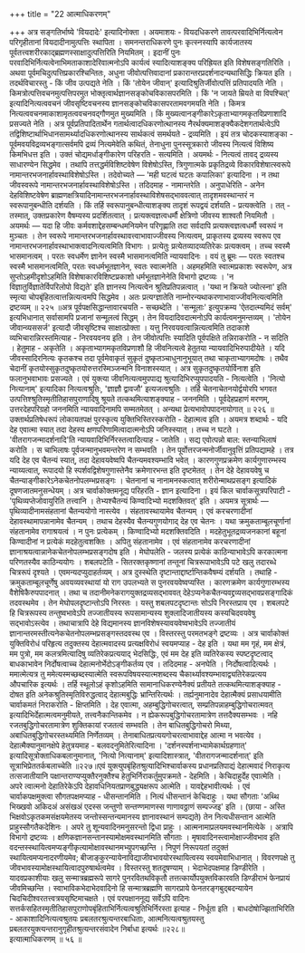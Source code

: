 +++
title = "22 आत्माधिकरणम्"

+++
अत्र सङ्गतिर्भाष्ये 'वियदादेः' इत्यादिनोक्ता । अयमाशयः - वियदधिकरणे तावत्परवादिभिर्नित्यत्वेन परिगृहीतानां वियदादीनामुत्पत्तिः स्थापिता । समनन्तराधिकरणे पुनः कृत्स्नस्यापि कार्यजातस्य पूर्वतत्त्वशरीरकाद्ब्रह्मणस्साक्षादुत्पत्तिरिति नियमितम् । इदानीं पुनः परवादिभिर्नित्यत्वेनाभिमताकाशादेरिवात्मनोऽपि कार्यत्वं स्यादित्याशङ्क्य परिह्रियत इति विशेषसङ्गतिरिति । अथवा पूर्वमचिदुत्पत्तिप्रकारश्चिन्तितः, अधुना जीवोत्पत्तिवादानां प्रकारान्तरप्रदर्शनादन्यथासिद्धिः क्रियत इति । तदर्थविचारस्तु - किं जीव उत्पद्यते नेति । किं 'तोयेन जीवान्' इत्यादिश्रुतिर्जीवोत्पत्तिं प्रतिपादयति नेति । किमत्रोत्पत्तिवचनमुत्पत्तिपरमुत भोक्तृत्वार्थज्ञानसङ्कोचविकासपरमिति । किं 'न जायते म्रियते वा विपश्चित्' इत्यादिनित्यत्ववचनं जीवसृष्टिवचनस्य ज्ञानसङ्कोचविकासपरतामवगमयति नेति । किमत्र नित्यत्ववचनमाकाशामृतत्ववचनवद्गौणमुत मुख्यमिति । किं मुख्यत्वानङ्गीकारेऽकृताभ्यागमकृतविप्रणाशादि प्रसज्यते नेति । अत्र पूर्वप्रतिपादितार्थेन गतार्थत्वादधिकरणोत्थानस्य नैरर्थक्यमाशङ्क्यैकदेशगतार्थत्वेऽपि तद्विशिष्टार्थाभिधानसामर्थ्यादधिकरणोत्थानस्य सार्थकत्वं समर्थयते - द्रव्यमिति । इयं तत्र चोदकस्याशङ्का - पूर्वमवयविद्रव्यभङ्गात्सर्वमपि द्रव्यं नित्यमेवेति कथितं, तेनाधुना पुनस्सूत्रकारो जीवस्य नित्यत्वं विशिष्य किमभिधत्त इति । उक्तं चोद्यमर्धाङ्गीकारेण परिहरति - सत्यमिति । अयमर्थः - नित्यत्वं तावद् द्रव्यस्य साधारण्येन सिद्धमेव । तथापि तत्तद्धर्मविशिष्टवेषेण विशेषोऽस्ति, त्रिगुणात्मके प्रकृतिद्रव्ये विकारविशेषात्स्वरूपे नामान्तरभजनार्हावस्थाविशेषोऽस्ति । तदेवोच्यते — 'मही घटत्वं घटतः कपालिका' इत्यादिना । न तथा जीवस्वरूपे नामान्तरभजनार्हावस्थाविशेषोऽस्ति । तदिदमाह - नामान्तरेति । अनुपाधेरिति - अनेन देहविशिष्टवेषेण ब्राह्मणक्षत्रियादिनामान्तरभजनार्हावस्थाविशेषसद्भाववत्वात् तादृशमवस्थान्तरं न स्वरूपानुबन्धीति दर्शयति । किं तर्हि स्वरूपानुबन्धीत्याशङ्क्य तादृशं रूपद्वयं दर्शयति - प्रत्यक्त्वेति । तत् - तस्मात्, उक्तप्रकारेण वैषम्यस्य प्रदर्शितत्वात् । प्रत्यक्त्वज्ञत्वधर्मौ क्षेत्रिणो जीवस्य शाश्वतौ नियमितौ । अयमर्थः — यदा हि जीवः कर्मवशाद्देहसम्बन्धमनियमेन परिगृह्णाति तदा सर्वदापि प्रत्यक्त्वज्ञत्वधर्मौ स्वरूपं न मुञ्चतः । तेन स्वरूपे नामान्तरभजनार्हावस्थावत्त्वाभावाज्जीवस्य नित्यत्वम्, प्राकृतस्य द्रव्यस्य स्वरूप एव नामान्तरभजनार्हावस्थाभाक्त्वादनित्यत्वमिति विभागः । प्रत्येतुः प्रत्येतव्यादव्यतिरेकः प्रत्यक्त्वम् । तच्च स्वस्मै भासमानत्वम् । परतः स्वधर्मेण ज्ञानेन स्वस्मै भासमानत्वमिति न्यायवादिनः । वयं तु ब्रूमः — परतः स्वतश्च स्वस्मै भासमानत्वमिति, परतः स्वधर्मभूतज्ञानेन, स्वतः स्वात्मनेति । अहमहमिति स्वात्मप्रकाशः स्वरूपेण, अत्र सुप्तोऽहमीदृशोऽहमिति विशेषाकारविशिष्टप्रकाशो धर्मभूतज्ञानेनेति विभागो द्रष्टव्यः । 'न विज्ञातुर्विज्ञातेर्विपरिलोपो विद्यते' इति ज्ञानस्य नित्यत्वेन श्रुतिप्रतिपन्नत्वात् । 'यथा न क्रियते ज्योत्स्ना' इति स्मृत्या चोपबृंहितत्वात्तन्नित्यत्वमपि सिद्धमेव । अतः प्रत्यग्ज्ञातेति नाम्नोरन्यथाकरणाभावाज्जीवनित्यत्वमिति द्रष्टव्यम् ॥ २२५ ॥अत्र पूर्वपक्षसिद्धान्तावारचयति - सच्छब्देति । 'सन्मूलाः' इत्युपक्रम्य 'ऐतदात्म्यमिदं सर्वम्' इत्यभिधानात् सर्वासामपि प्रजानां सन्मूलत्वं सिद्धम् । तेन वियदादिवदात्मनोऽपि कार्यत्वमनुमन्तव्यम् । 'तोयेन जीवान्व्यससर्ज' इत्यादौ जीवसृष्टिश्च साक्षात्प्रोक्ता । यत्तु निरवयवत्वान्नित्यत्वमिति तदाकाशे व्यभिचारान्निरस्तमित्याह - निरवयवनय इति । तेन जीवोत्पत्तिः स्यादिति पूर्वपक्षिते तन्निराकरोति - न सदिति । हेतुमाह - अकृतेति । अकृताभ्यागमकृतविप्रणाशौ हि जीवनित्यत्वे हेतुतया न्यायवादिभिरुपादीयेते । यदि जीवस्सादिरनित्यः कृतकश्च तदा पूर्वमेवाकृतं सुकृतं दुष्कृतञ्चाधुनानुभूयात् तथा चाकृताभ्यागमदोषः । तथैव चेदानीं कृतयोस्सुकृतदुष्कृतयोरुत्तरस्मिञ्जन्मनि विनाशस्स्यात् । अत्र सुकृतदुष्कृतयोर्विनाश इति फलानुभवाभावः प्रसज्यते । एवं युक्त्या जीवनित्यत्वमुपपाद्य श्रुत्यादिभिरप्युपपादयति - नित्यत्वेति । 'नित्यो नित्यानाम्' इत्यादिका नित्यत्वश्रुतिः, 'ज्ञाज्ञौ द्वावजौ' इत्यजत्वश्रुतिः । तर्हि चेतनाचेतनयोर्द्वयोरपि भगवत उत्पत्तिश्श्रुतिस्मृतीतिहासपुराणादिषु श्रूयते तत्कथमित्याशङ्क्याह - जननमिति । पूर्वदेहप्रहाणं मरणम्, उत्तरदेहपरिग्रहो जननमिति न्यायवादिनामपि सम्मतमेतत् । अन्यथा प्रेत्यभावोपपादनायोगात् ॥ २२६ ॥उक्तार्थप्रतिषेधरूपं लोकायतपक्षं पुरस्कृत्य युक्तिभिस्तिरस्करोति - देहात्मत्व इति । अयमत्र शब्दार्थः - यदि देह एवात्मा स्यात् तदा देहस्य क्षणपरिणामित्वादात्मनोऽपि जनिस्स्यात् । तच्च न घटते । 'वीतरागजन्मादर्शनादि'ति न्यायवादिभिर्निरस्तत्वादित्याह - जातेति । सद्य एवोत्पन्नो बाल: स्तन्याभिलाषं करोति । स चाभिलाषः पूर्वजन्मानुभवमन्तरेण न सम्भवति । तेन पूर्वोत्तरजन्मनोर्जीवानुवृत्तिं प्रतिपद्यामहे । तत्र यदि देह एव चैतन्यं स्यात्, तदा देहावयवेष्वपि चैतन्यमवश्यम्भावि भवेत् । कारणगुणप्रक्रमेण कार्यगुणारम्भस्य न्याय्यत्वात्, रूपादयो हि स्पर्शवद्विशेषगुणास्तेनैव क्रमेणारभन्त इति दृष्टमेतत् । तेन देहे देहावयवेषु च चैतन्याङ्गीकारेऽनेकचेतनोपलम्भप्रसङ्गः । चेतनानां च नानामनस्कत्वात् शरीरोन्माथप्रसङ्ग इत्यादिकं दूषणजातमनुसन्धेयम् । अत्र चार्वाकोक्तमनूद्य परिहरति - ज्ञान इत्यादिना । इयं किल चार्वाकसूत्रपरिपाटी - 'पृथिव्यप्तेजोवायुरिति तत्त्वानि । तेभ्यश्चैतन्यं किण्वादिभ्यो मदशक्तिवत्' इति । अयमत्र सूत्रार्थः — पृथिव्यादीनामसंहतानां चैतन्ययोगो नास्त्येव । संहतावस्थायामेव चैतन्यम् । एवं करचरणादीनां देहावस्थामापन्नानामेव चैतन्यम् । तथाच देहस्यैव चैतन्यगुणयोगाद् देह एव चेतनः । यथा क्रमुकताम्बूलचूर्णानां संहतानामेव रागाश्रयत्वं । न पुनः प्रत्येकम् । किण्वादिभ्यो मदशक्तिवदिति । मदहेतुभूतद्रव्यजनकानां बहूनां किण्वादीनां न प्रत्येकं मदहेतुत्वशक्तिः । अपितु संहतानामेव । एवं संहतानामेव करचरणादीनां ज्ञानाश्रयत्वान्नानेकचेतनोपलम्भप्रसङ्गदोष इति । मेघोपलेति - जलस्य प्रत्येकं काठिन्याभावेऽपि करकात्मना परिणतस्यैव काठिन्ययोगः । शबलपटेति - सितरक्तकृष्णानां तन्तूनां चित्ररूपाभावेऽपि पटे खलु तदारब्धे चित्ररूपं दृश्यते । एवमन्यदप्युदाहर्तव्यम् । अत्र दुस्स्थेति दृष्टान्ताद्दार्ष्टान्तिकवैषम्यं दर्शयति । तथाहि - क्रमुकताम्बूलचूर्णेषु अवयव्यवस्थायां यो राग उपलभ्यते स पुनरवयवेष्वप्यस्ति । कारणक्रमेण कार्यगुणारम्भस्य वैशेषिकैरुपपादनात् । तथा च तदानीमनेकरागयुक्तद्रव्यसद्भाववत् देहेऽप्यनेकचैतन्यवद्द्रव्यसद्भावप्रसङ्गादिकं तदवस्थमेव । तेन मेघोपलदृष्टान्तोऽपि निरस्तः । यस्तु शबलपटदृष्टान्तः सोऽपि निरस्तप्राय एव । शबलपटे हि चित्ररूपस्य तन्तुष्वभावेऽपि तज्जातीयस्य रूपसामान्यस्य शुक्लादिजातीयस्य कस्यचिदवयवेषु सद्भावोऽस्त्येव । तथाचात्रापि देहे विद्यमानस्य ज्ञानविशेषस्यावयवेष्वभावेऽपि तज्जातीयं ज्ञानान्तरमस्तीत्यनेकचेतनोपलम्भप्रसङ्गस्तदवस्थ एव । विस्तरस्तु परमतभङ्गे द्रष्टव्यः । अत्र चार्वाकोक्तं युक्तिविरोधं परिहृत्य तदुक्तस्य देहात्मवादस्य प्रत्यक्षविरोधं स्वयमप्याह - देह इति । यथा मम गृहं, मम क्षेत्रं, मम पुत्रो, मम कलत्रमित्यादिषु व्यतिरेकप्रत्ययाद् भेदसिद्धिः, एवं मम देह इति व्यतिरेकस्य स्पष्टदृष्टत्वाद् बाधकाभावेन निर्दोषत्वाच्च देहात्मनोर्भेदोऽङ्गीकर्तव्य एव । तदिदमाह - अनघेति । निर्दोषत्वादित्यर्थः । ममात्मेत्यत्र तु ममेत्यस्मच्छब्दस्यात्मेति स्वरूपविषयस्यात्मशब्दस्य चैकार्थ्यावश्यम्भावाद्व्यतिरेकप्रत्यय औपचारिक इत्यर्थः । तर्हि स्थूलोऽहं कृशोऽहमिति सामानाधिकरण्येनैक्यं प्रतीयते तत्कथमित्याशङ्क्याह - दोषत इति अनेकश्रुतिस्मृतिविरुद्धत्वाद् देहात्मबुद्धिः भ्रान्तिरित्यर्थः । तर्ह्यनुमानादेव देहात्मैक्यं प्रसाधयामीति चार्वाकमतं निराकरोति - क्षिप्तमिति । देह एवात्मा, अहम्बुद्धिगोचरत्वात्, सम्प्रतिपन्नाहम्बुद्धिगोचरात्मवत् इत्यादिभिर्देहात्मत्वमनुमीयते, तत्त्वनैकान्तिकमेव । न ह्येकरूपबुद्धिगोचरतामात्रेण तत्तदैक्यसम्भवः । नहि रजतबुद्धिगोचरतामात्रेण शुक्तिकायां रजतत्वं सम्भवति । तेन बाधितबुद्धिगोचरो मिथ्या, अबाधितबुद्धिगोचरस्तथ्यमिति निर्णेतव्यम् । तेनाबाधितप्रत्ययगोचरत्वाभावाद्देह आत्मा न भवत्येव । देहात्मैक्यानुमानक्षेपे हेतुत्रयमाह - बलवदनुमितेरित्यादिना । 'दर्शनस्पर्शनाभ्यामेकार्थग्रहणात्' इत्यादिसूत्रोक्ताधिकबलानुमानात्, 'नित्यो नित्यानाम्' इत्यादिशास्त्रात्, 'वीतरागजन्मादर्शनात्' इति सूत्राभिप्रेततर्कबलाच्चेति ॥२२७॥एवं युक्त्युपबृंहितश्रुत्यादिभिश्चार्वाकस्य प्रधानप्रतिपाद्यं देहात्मवादं निराकृत्य तत्सजातीयानि पक्षान्तराण्यप्युक्तैरनुक्तैश्च हेतुभिर्निराकर्तुमुपक्रमते - देहमिति । केचिदाहुर्देह एवात्मेति । अपरे त्वात्मनो देहातिरेकेऽपि देहावधिनियतप्राणबुद्ध्यक्षरूप आत्मेति । यावद्देहभावीत्यर्थः । एवं चार्वाकपक्षमुक्त्वा सौगतपक्षमप्याह - धीसन्तानमिति । नित्यं धीसन्तानं केचिदाहुः । यथा सौगताः 'अथ्थि भिख्खवो अकिदअं असंखअं एदस्स जन्तुणो सन्तण्णमाणस्स णाणावठ्ठाणं सम्पज्जइ' इति । (छाया - अस्ति भिक्षवोऽकृतकमसंक्षयमेतस्य जन्तोस्सन्तन्यमानस्य ज्ञानावस्थानं सम्पद्यते) तेन नित्यधीसन्तान आत्मेति प्राहुस्सौगतैकदेशिनः । अपरे तु शून्यवादिनमनुसरन्तो द्विधा प्राहुः । आत्मनामाप्रलयमवस्थानमित्येके । अत्रापि विभागो द्रष्टव्यः । क्षणिकज्ञानसन्तानस्यामोक्षमवस्थानमिति सौगताः । मृषावादिनस्त्वामोक्षाज्जीवभाव इति वदन्तस्स्थायित्वमप्यङ्गीकृत्यामोक्षावस्थानमभ्युपगच्छन्ति । निपुणं निरूपयतां तदुक्तं स्थायित्वमप्यनादरणीयमेव; बीजाङ्कुरन्यायेनाविद्याजीवभावयोरस्थायित्वस्य स्वयमेवाभिधानात् । विवरणपक्षे तु जीवभावस्यामोक्षस्थायित्वादपुरुषार्थत्वमेव । विस्तरस्तु शतदूषण्याम् । भेदाभेदपक्षमाह डिण्डीरेति । यादवप्रकाशीयाः खलु सन्मात्रब्रह्मरूपे सागरे पुनरवितथविकृतौ तत्तत्कार्योपयुक्तविकारवति डिण्डीराभं फेनप्रायं जीवमिच्छन्ति । स्वाभाविकभेदाभेदवादिनो हि सन्मात्रब्रह्मणि सागरप्राये फेनतरङ्गबुद्बदन्यायेन चिदचिदीश्वरतत्त्वत्रयसृष्टिमाचक्षते । एवं परपक्षाननूद्य सर्वेऽपि वादिनः सत्तर्कसहितस्मृतीतिहासपुराणोपबृंहिताभिर्नित्यत्वश्रुतिभिर्निरस्ता इत्याह - निर्धूता इति । बाधदोषोज्झिताभिरिति - आकाशादिनित्यत्वश्रुतयः प्रबलतरश्रुत्यन्तरबाधिताः, आत्मनित्यत्वश्रुतयस्तु प्रबलतरयुक्त्यन्तरानुगृहीतश्रुत्यन्तरसंवादेन निर्बाधा इत्यर्थः ॥२२८॥   
इत्यात्माधिकरणम् ॥ ५६ ॥